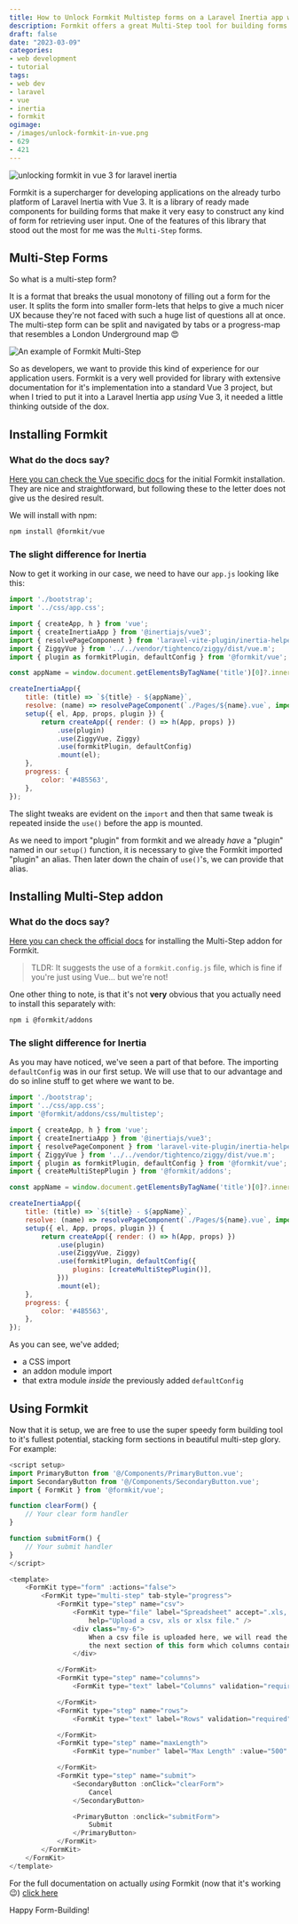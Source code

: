 ```yaml
---
title: How to Unlock Formkit Multistep forms on a Laravel Inertia app with Vue 3
description: Formkit offers a great Multi-Step tool for building forms in your Vue app, but getting it to work inside a Laravel Inertia app is a little tricky. Here is how to get it running.
draft: false
date: "2023-03-09"
categories:
- web development
- tutorial
tags:
- web dev
- laravel
- vue
- inertia
- formkit
ogimage:
- /images/unlock-formkit-in-vue.png
- 629
- 421
---
```


![unlocking formkit in vue 3 for laravel inertia](/images/unlock-formkit-in-vue.png)

Formkit is a supercharger for developing applications on the already turbo platform of Laravel Inertia with Vue 3. It is a library of ready made components for building forms that make it very easy to construct any kind of form for retrieving user input. One of the features of this library that stood out the most for me was the `Multi-Step` forms. 

## Multi-Step Forms

So what is a multi-step form?

It is a format that breaks the usual monotony of filling out a form for the user. It splits the form into smaller form-lets that helps to give a much nicer UX because they're not faced with such a huge list of questions all at once. The multi-step form can be split and navigated by tabs or a progress-map that resembles a London Underground map 😍

![An example of Formkit Multi-Step](/images/formkit-example.png)

So as developers, we want to provide this kind of experience for our application users. Formkit is a very well provided for library with extensive documentation for it's implementation into a standard Vue 3 project, but when I tried to put it into a Laravel Inertia app _using_ Vue 3, it needed a little thinking outside of the dox.

## Installing Formkit

### What do the docs say?

[Here you can check the Vue specific docs](https://formkit.com/getting-started/installation#with-vue) for the initial Formkit installation. They are nice and straightforward, but following these to the letter does not give us the desired result.

We will install with npm:

```sh
npm install @formkit/vue
```

### The slight difference for Inertia

Now to get it working in our case, we need to have our `app.js` looking like this:

```js
import './bootstrap';
import '../css/app.css';

import { createApp, h } from 'vue';
import { createInertiaApp } from '@inertiajs/vue3';
import { resolvePageComponent } from 'laravel-vite-plugin/inertia-helpers';
import { ZiggyVue } from '../../vendor/tightenco/ziggy/dist/vue.m';
import { plugin as formkitPlugin, defaultConfig } from '@formkit/vue';

const appName = window.document.getElementsByTagName('title')[0]?.innerText || 'Laravel';

createInertiaApp({
    title: (title) => `${title} - ${appName}`,
    resolve: (name) => resolvePageComponent(`./Pages/${name}.vue`, import.meta.glob('./Pages/**/*.vue')),
    setup({ el, App, props, plugin }) {
        return createApp({ render: () => h(App, props) })
            .use(plugin)
            .use(ZiggyVue, Ziggy)
            .use(formkitPlugin, defaultConfig)
            .mount(el);
    },
    progress: {
        color: '#4B5563',
    },
});
```

The slight tweaks are evident on the `import` and then that same tweak is repeated inside the `use()` before the app is mounted.

As we need to import "plugin" from formkit and we already _have_ a "plugin" named in our `setup()` function, it is necessary to give the Formkit imported "plugin" an alias. Then later down the chain of `use()`'s, we can provide that alias.

## Installing Multi-Step addon

### What do the docs say?

[Here you can check the official docs](https://formkit.com/plugins/multi-step#installation) for installing the Multi-Step addon for Formkit.

> TLDR: It suggests the use of a `formkit.config.js` file, which is fine if you're just using Vue... but we're not!

One other thing to note, is that it's not **very** obvious that you actually need to install this separately with:

```sh
npm i @formkit/addons
```

### The slight difference for Inertia

As you may have noticed, we've seen a part of that before. The importing `defaultConfig` was in our first setup. We will use that to our advantage and do so inline stuff to get where we want to be.

```js
import './bootstrap';
import '../css/app.css';
import '@formkit/addons/css/multistep';

import { createApp, h } from 'vue';
import { createInertiaApp } from '@inertiajs/vue3';
import { resolvePageComponent } from 'laravel-vite-plugin/inertia-helpers';
import { ZiggyVue } from '../../vendor/tightenco/ziggy/dist/vue.m';
import { plugin as formkitPlugin, defaultConfig } from '@formkit/vue';
import { createMultiStepPlugin } from '@formkit/addons';

const appName = window.document.getElementsByTagName('title')[0]?.innerText || 'Laravel';

createInertiaApp({
    title: (title) => `${title} - ${appName}`,
    resolve: (name) => resolvePageComponent(`./Pages/${name}.vue`, import.meta.glob('./Pages/**/*.vue')),
    setup({ el, App, props, plugin }) {
        return createApp({ render: () => h(App, props) })
            .use(plugin)
            .use(ZiggyVue, Ziggy)
            .use(formkitPlugin, defaultConfig({
                plugins: [createMultiStepPlugin()],
            }))
            .mount(el);
    },
    progress: {
        color: '#4B5563',
    },
});
```

As you can see, we've added;
- a CSS import
- an addon module import
- that extra module _inside_ the previously added `defaultConfig`

## Using Formkit

Now that it is setup, we are free to use the super speedy form building tool to it's fullest potential, stacking form sections in beautiful multi-step glory. For example:

```js
<script setup>
import PrimaryButton from '@/Components/PrimaryButton.vue';
import SecondaryButton from '@/Components/SecondaryButton.vue';
import { FormKit } from '@formkit/vue';

function clearForm() {
    // Your clear form handler
}

function submitForm() {
    // Your submit handler
}
</script>

<template>
    <FormKit type="form" :actions="false">
        <FormKit type="multi-step" tab-style="progress">
            <FormKit type="step" name="csv">
                <FormKit type="file" label="Spreadsheet" accept=".xls,.xlsx,.csv,.txt" validation="required"
                    help="Upload a csv, xls or xlsx file." />
                <div class="my-6">
                    When a csv file is uploaded here, we will read the heading row so that you can choose from the list on
                    the next section of this form which columns contain the variable values.
                </div>

            </FormKit>
            <FormKit type="step" name="columns">
                <FormKit type="text" label="Columns" validation="required" />

            </FormKit>
            <FormKit type="step" name="rows">
                <FormKit type="text" label="Rows" validation="required" />

            </FormKit>
            <FormKit type="step" name="maxLength">
                <FormKit type="number" label="Max Length" :value="500" validation="required" />

            </FormKit>
            <FormKit type="step" name="submit">
                <SecondaryButton :onClick="clearForm">
                    Cancel
                </SecondaryButton>

                <PrimaryButton :onclick="submitForm">
                    Submit
                </PrimaryButton>
            </FormKit>
        </FormKit>
    </FormKit>
</template>
```

For the full documentation on actually _using_ Formkit (now that it's working 😉) [click here](https://formkit.com/plugins/multi-step#usage)

Happy Form-Building!